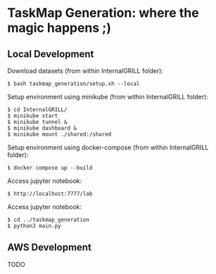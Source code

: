 # TaskMap Generation: where the magic happens ;)

## Local Development

Download datasets (from within InternalGRILL folder):
``` 
$ bash taskmap_generation/setup.sh --local
```

Setup environment using minikube (from within InternalGRILL folder):
``` 
$ cd InternalGRILL/
$ minikube start
$ minikube tunnel &
$ minikube dashboard &
$ minikube mount ./shared:/shared 
```

Setup environment using docker-compose (from within InternalGRILL folder):
``` 
$ docker compose up --build
```

Access jupyter notebook:
``` 
$ http://localhost:7777/lab
```

Access jupyter notebook:
``` 
$ cd ../taskmap_generation
$ python3 main.py
```

## AWS Development

TODO

